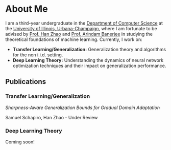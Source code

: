 # About Me
I am a third-year undergraduate in the [Department of Computer Science](https://www.cs.illinois.edu) at the [University of Illinois, Urbana-Champaign](https://www.illinois.edu), where I am fortunate to be advised by [Prof. Han Zhao](https://hanzhaoml.github.io/) and [Prof. Arindam Banerjee](https://arindam.cs.illinois.edu/) in studying the theoretical foundations of machine learning. Currently, I work on:
- **Transfer Learning/Generalization:** Generalization theory and algorithms for the non i.i.d. setting.
- **Deep Learning Theory:** Understanding the dynamics of neural network optimization techniques and their impact on generalization performance.


## Publications

### Transfer Learning/Generalization

*Sharpness-Aware Generalization Bounds for Gradual Domain Adaptation* 

Samuel Schapiro, Han Zhao - Under Review

### Deep Learning Theory
Coming soon!
